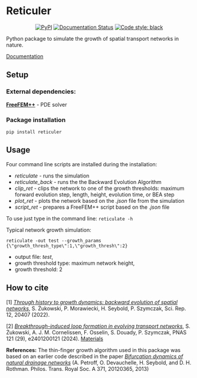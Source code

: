 # Reticuler

<p align="center">
<a href="https://pypi.org/project/reticuler/"><img alt="PyPI" src="https://img.shields.io/pypi/v/reticuler"></a>
<a href='https://reticuler.readthedocs.io/en/latest/?badge=latest'><img src='https://readthedocs.org/projects/reticuler/badge/?version=latest' alt='Documentation Status'/></a>
<a href="https://github.com/psf/black"><img alt="Code style: black" src="https://img.shields.io/badge/code%20style-black-000000.svg"></a>
</p>

Python package to simulate the growth of spatial transport networks in nature.

[Documentation](https://reticuler.readthedocs.io/en/latest/)

## Setup

### External dependencies:
[__FreeFEM++__](https://freefem.org/) - PDE solver

### Package installation
```
pip install reticuler
```

## Usage

Four command line scripts are installed during the installation:
   - *reticulate* - runs the simulation
   - *reticulate_back* - runs the the Backward Evolution Algorithm
   - *clip_ret* - clips the network to one of the growth thresholds: maximum forward evolution step, length, height, evolution time, or BEA step
   - *plot_ret* - plots the network based on the *.json* file from the simulation
   - *script_ret* - prepares a FreeFEM++ script based on the *.json* file

To use just type in the command line:
`reticulate -h`

Typical network growth simulation:
```
reticulate -out test --growth_params {\"growth_thresh_type\":1,\"growth_thresh\":2}
```
- output file: *test*,
- growth threshold type: maximum network height,
- growth threshold: 2

## How to cite
[1] [*Through history to growth dynamics: backward evolution of spatial networks*](https://doi.org/10.1038/s41598-022-24656-x), S. Żukowski, P. Morawiecki, H. Seybold, P. Szymczak, Sci. Rep. 12, 20407 (2022).
<!--- [Materials](https://github.com/stzukowski/reticuler/tree/main/archive/papers/2022SciRep) --->
[2] [*Breakthrough-induced loop formation in evolving transport networks*](https://doi.org/10.1073/pnas.2401200121), S. Żukowski, A. J. M. Cornelissen, F. Osselin, S. Douady, P. Szymczak, PNAS 121 (29), e2401200121 (2024).
[Materials](https://github.com/stzukowski/reticuler/tree/main/archive/2024PNAS)

**References:**
The thin-finger growth algorithm used in this package was based on an earlier code described in the paper
[*Bifurcation dynamics of natural drainage networks*](https://doi.org/10.1098/rsta.2012.0365) (A. Petroff, O. Devauchelle, H. Seybold, and D. H. Rothman. Philos. Trans. Royal Soc. A 371, 20120365, 2013)
